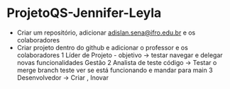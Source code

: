 # ProjetoQS-Jennifer-Leyla
- Criar um repositório, adicionar adislan.sena@ifro.edu.br e os colaboradores
- Criar projeto dentro do github e adicionar o professor e os colaboradores
1 Líder de Projeto  - objetivo ->  testar navegar e delegar novas funcionalidades Gestão
2 Analista de teste código -> Testar o merge  branch teste ver se está funcionando e mandar para main
3 Desenvolvedor -> Criar , Inovar 
